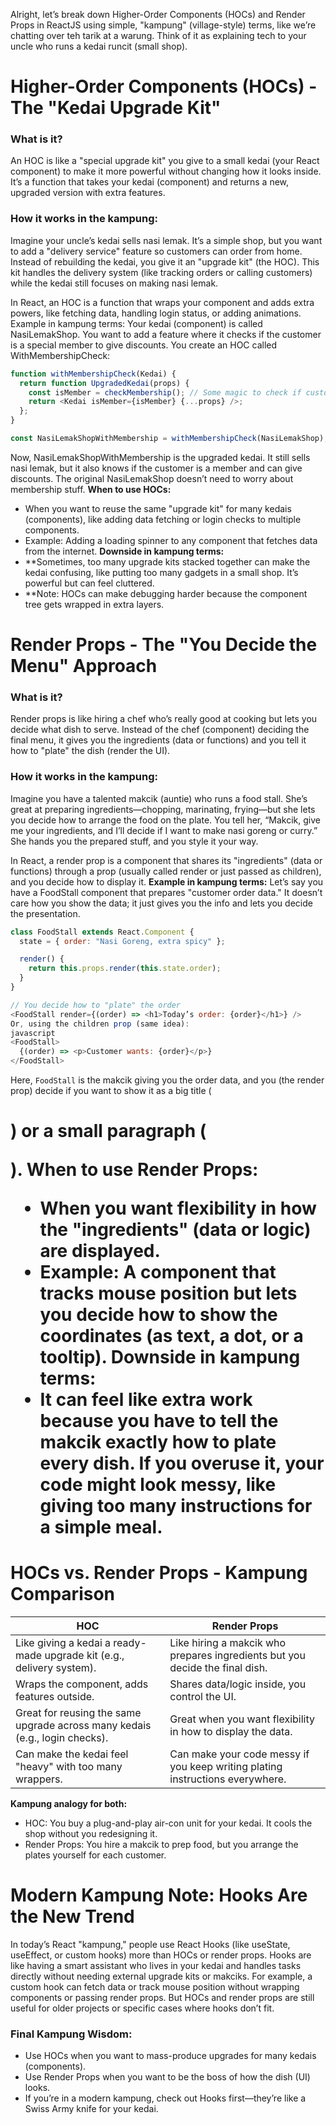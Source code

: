 Alright, let’s break down Higher-Order Components (HOCs) and Render Props in ReactJS using simple, "kampung" (village-style) terms, like we’re chatting over teh tarik at a warung. Think of it as explaining tech to your uncle who runs a kedai runcit (small shop).

# Higher-Order Components (HOCs) - The "Kedai Upgrade Kit"
### What is it?
An HOC is like a "special upgrade kit" you give to a small kedai (your React component) to make it more powerful without changing how it looks inside. It’s a function that takes your kedai (component) and returns a new, upgraded version with extra features.
### How it works in the kampung:
Imagine your uncle’s kedai sells nasi lemak. It’s a simple shop, but you want to add a "delivery service" feature so customers can order from home. Instead of rebuilding the kedai, you give it an "upgrade kit" (the HOC). This kit handles the delivery system (like tracking orders or calling customers) while the kedai still focuses on making nasi lemak.

In React, an HOC is a function that wraps your component and adds extra powers, like fetching data, handling login status, or adding animations.
Example in kampung terms:
Your kedai (component) is called NasiLemakShop. You want to add a feature where it checks if the customer is a special member to give discounts. You create an HOC called WithMembershipCheck:
```javascript
function withMembershipCheck(Kedai) {
  return function UpgradedKedai(props) {
    const isMember = checkMembership(); // Some magic to check if customer is a member
    return <Kedai isMember={isMember} {...props} />;
  };
}

const NasiLemakShopWithMembership = withMembershipCheck(NasiLemakShop);
```
Now, NasiLemakShopWithMembership is the upgraded kedai. It still sells nasi lemak, but it also knows if the customer is a member and can give discounts. The original NasiLemakShop doesn’t need to worry about membership stuff.
**When to use HOCs:** 
* When you want to reuse the same "upgrade kit" for many kedais (components), like adding data fetching or login checks to multiple components.  
* Example: Adding a loading spinner to any component that fetches data from the internet.
**Downside in kampung terms:**  
* **Sometimes, too many upgrade kits stacked together can make the kedai confusing, like putting too many gadgets in a small shop. It’s powerful but can feel cluttered.  
* **Note: HOCs can make debugging harder because the component tree gets wrapped in extra layers.

# Render Props - The "You Decide the Menu" Approach
### What is it?
Render props is like hiring a chef who’s really good at cooking but lets you decide what dish to serve. Instead of the chef (component) deciding the final menu, it gives you the ingredients (data or functions) and you tell it how to "plate" the dish (render the UI).
### How it works in the kampung:
Imagine you have a talented makcik (auntie) who runs a food stall. She’s great at preparing ingredients—chopping, marinating, frying—but she lets you decide how to arrange the food on the plate. You tell her, “Makcik, give me your ingredients, and I’ll decide if I want to make nasi goreng or curry.” She hands you the prepared stuff, and you style it your way.

In React, a render prop is a component that shares its "ingredients" (data or functions) through a prop (usually called render or just passed as children), and you decide how to display it.
**Example in kampung terms:**
Let’s say you have a FoodStall component that prepares "customer order data." It doesn’t care how you show the data; it just gives you the info and lets you decide the presentation.
```javascript
class FoodStall extends React.Component {
  state = { order: "Nasi Goreng, extra spicy" };

  render() {
    return this.props.render(this.state.order);
  }
}

// You decide how to "plate" the order
<FoodStall render={(order) => <h1>Today’s order: {order}</h1>} />
Or, using the children prop (same idea):
javascript
<FoodStall>
  {(order) => <p>Customer wants: {order}</p>}
</FoodStall>
```
Here, `FoodStall` is the makcik giving you the order data, and you (the render prop) decide if you want to show it as a big title (<h1>) or a small paragraph (<p>).
**When to use Render Props:** 
* When you want flexibility in how the "ingredients" (data or logic) are displayed.  
* Example: A component that tracks mouse position but lets you decide how to show the coordinates (as text, a dot, or a tooltip).
**Downside in kampung terms:** 
* It can feel like extra work because you have to tell the makcik exactly how to plate every dish. If you overuse it, your code might look messy, like giving too many instructions for a simple meal.

# HOCs vs. Render Props - Kampung Comparison
| HOC                                                                         | Render Props                                                                  |
|-----------------------------------------------------------------------------|-------------------------------------------------------------------------------|
| Like giving a kedai a ready-made upgrade kit (e.g., delivery system).       | Like hiring a makcik who prepares ingredients but you decide the final dish.  |
| Wraps the component, adds features outside.                                 | Shares data/logic inside, you control the UI.                                 |
| Great for reusing the same upgrade across many kedais (e.g., login checks). | Great when you want flexibility in how to display the data.                   |
| Can make the kedai feel "heavy" with too many wrappers.                     | Can make your code messy if you keep writing plating instructions everywhere. |

**Kampung analogy for both:**
* HOC: You buy a plug-and-play air-con unit for your kedai. It cools the shop without you redesigning it.  
* Render Props: You hire a makcik to prep food, but you arrange the plates yourself for each customer.

# Modern Kampung Note: Hooks Are the New Trend
In today’s React "kampung," people use React Hooks (like useState, useEffect, or custom hooks) more than HOCs or render props. Hooks are like having a smart assistant who lives in your kedai and handles tasks directly without needing external upgrade kits or makciks. For example, a custom hook can fetch data or track mouse position without wrapping components or passing render props.
But HOCs and render props are still useful for older projects or specific cases where hooks don’t fit.

### Final Kampung Wisdom:  
* Use HOCs when you want to mass-produce upgrades for many kedais (components).  
* Use Render Props when you want to be the boss of how the dish (UI) looks.  
* If you’re in a modern kampung, check out Hooks first—they’re like a Swiss Army knife for your kedai.
